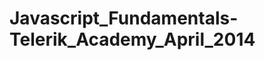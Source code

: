 Javascript_Fundamentals-Telerik_Academy_April_2014
==================================================
